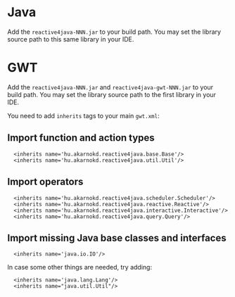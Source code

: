 

# Java #

Add the `reactive4java-NNN.jar` to your build path. You may set the library source path to this same library in your IDE.

# GWT #

Add the `reactive4java-NNN.jar` and `reactive4java-gwt-NNN.jar` to your build path. You may set the library source path to the first library in your IDE.

You need to add `inherits` tags to your main `gwt.xml`:

## Import function and action types ##
```
  <inherits name='hu.akarnokd.reactive4java.base.Base'/>
  <inherits name='hu.akarnokd.reactive4java.util.Util'/>
```

## Import operators ##
```
  <inherits name='hu.akarnokd.reactive4java.scheduler.Scheduler'/>
  <inherits name='hu.akarnokd.reactive4java.reactive.Reactive'/>
  <inherits name='hu.akarnokd.reactive4java.interactive.Interactive'/>
  <inherits name='hu.akarnokd.reactive4java.query.Query'/>
```

## Import missing Java base classes and interfaces ##

```
  <inherits name='java.io.IO'/>
```

In case some other things are needed, try adding:

```
  <inherits name='java.lang.Lang'/>     
  <inherits name="java.util.Util"/>
```
